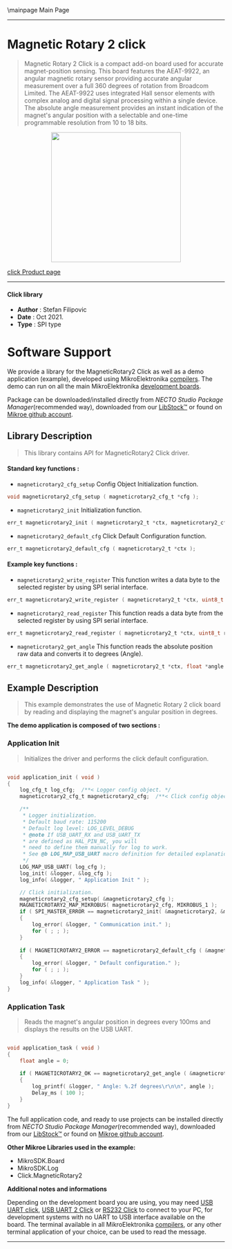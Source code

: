 \mainpage Main Page

---
# Magnetic Rotary 2 click

> Magnetic Rotary 2 Click is a compact add-on board used for accurate magnet-position sensing. This board features the AEAT-9922, an angular magnetic rotary sensor providing accurate angular measurement over a full 360 degrees of rotation from Broadcom Limited. The AEAT-9922 uses integrated Hall sensor elements with complex analog and digital signal processing within a single device. The absolute angle measurement provides an instant indication of the magnet's angular position with a selectable and one-time programmable resolution from 10 to 18 bits.

<p align="center">
  <img src="https://download.mikroe.com/images/click_for_ide/magneticrotary2_click.png" height=300px>
</p>

[click Product page](https://www.mikroe.com/magnetic-rotary-2-click)

---


#### Click library

- **Author**        : Stefan Filipovic
- **Date**          : Oct 2021.
- **Type**          : SPI type


# Software Support

We provide a library for the MagneticRotary2 Click
as well as a demo application (example), developed using MikroElektronika
[compilers](https://www.mikroe.com/necto-studio).
The demo can run on all the main MikroElektronika [development boards](https://www.mikroe.com/development-boards).

Package can be downloaded/installed directly from *NECTO Studio Package Manager*(recommended way), downloaded from our [LibStock&trade;](https://libstock.mikroe.com) or found on [Mikroe github account](https://github.com/MikroElektronika/mikrosdk_click_v2/tree/master/clicks).

## Library Description

> This library contains API for MagneticRotary2 Click driver.

#### Standard key functions :

- `magneticrotary2_cfg_setup` Config Object Initialization function.
```c
void magneticrotary2_cfg_setup ( magneticrotary2_cfg_t *cfg );
```

- `magneticrotary2_init` Initialization function.
```c
err_t magneticrotary2_init ( magneticrotary2_t *ctx, magneticrotary2_cfg_t *cfg );
```

- `magneticrotary2_default_cfg` Click Default Configuration function.
```c
err_t magneticrotary2_default_cfg ( magneticrotary2_t *ctx );
```

#### Example key functions :

- `magneticrotary2_write_register` This function writes a data byte to the selected register by using SPI serial interface.
```c
err_t magneticrotary2_write_register ( magneticrotary2_t *ctx, uint8_t reg, uint8_t data_in );
```

- `magneticrotary2_read_register` This function reads a data byte from the selected register by using SPI serial interface.
```c
err_t magneticrotary2_read_register ( magneticrotary2_t *ctx, uint8_t reg, uint8_t *data_out );
```

- `magneticrotary2_get_angle` This function reads the absolute position raw data and converts it to degrees (Angle).
```c
err_t magneticrotary2_get_angle ( magneticrotary2_t *ctx, float *angle );
```

## Example Description

> This example demonstrates the use of Magnetic Rotary 2 click board by reading and displaying the magnet's angular position in degrees.

**The demo application is composed of two sections :**

### Application Init

> Initializes the driver and performs the click default configuration.

```c

void application_init ( void )
{
    log_cfg_t log_cfg;  /**< Logger config object. */
    magneticrotary2_cfg_t magneticrotary2_cfg;  /**< Click config object. */

    /** 
     * Logger initialization.
     * Default baud rate: 115200
     * Default log level: LOG_LEVEL_DEBUG
     * @note If USB_UART_RX and USB_UART_TX 
     * are defined as HAL_PIN_NC, you will 
     * need to define them manually for log to work. 
     * See @b LOG_MAP_USB_UART macro definition for detailed explanation.
     */
    LOG_MAP_USB_UART( log_cfg );
    log_init( &logger, &log_cfg );
    log_info( &logger, " Application Init " );

    // Click initialization.
    magneticrotary2_cfg_setup( &magneticrotary2_cfg );
    MAGNETICROTARY2_MAP_MIKROBUS( magneticrotary2_cfg, MIKROBUS_1 );
    if ( SPI_MASTER_ERROR == magneticrotary2_init( &magneticrotary2, &magneticrotary2_cfg ) )
    {
        log_error( &logger, " Communication init." );
        for ( ; ; );
    }
    
    if ( MAGNETICROTARY2_ERROR == magneticrotary2_default_cfg ( &magneticrotary2 ) )
    {
        log_error( &logger, " Default configuration." );
        for ( ; ; );
    }
    log_info( &logger, " Application Task " );
}

```

### Application Task

> Reads the magnet's angular position in degrees every 100ms and displays the results on the USB UART.

```c

void application_task ( void )
{
    float angle = 0;
    
    if ( MAGNETICROTARY2_OK == magneticrotary2_get_angle ( &magneticrotary2, &angle ) )
    {
        log_printf( &logger, " Angle: %.2f degrees\r\n\n", angle );
        Delay_ms ( 100 );
    }
}

```

The full application code, and ready to use projects can be installed directly from *NECTO Studio Package Manager*(recommended way), downloaded from our [LibStock&trade;](https://libstock.mikroe.com) or found on [Mikroe github account](https://github.com/MikroElektronika/mikrosdk_click_v2/tree/master/clicks).

**Other Mikroe Libraries used in the example:**

- MikroSDK.Board
- MikroSDK.Log
- Click.MagneticRotary2

**Additional notes and informations**

Depending on the development board you are using, you may need
[USB UART click](http://shop.mikroe.com/usb-uart-click),
[USB UART 2 Click](http://shop.mikroe.com/usb-uart-2-click) or
[RS232 Click](http://shop.mikroe.com/rs232-click) to connect to your PC, for
development systems with no UART to USB interface available on the board. The
terminal available in all MikroElektronika
[compilers](http://shop.mikroe.com/compilers), or any other terminal application
of your choice, can be used to read the message.

---
